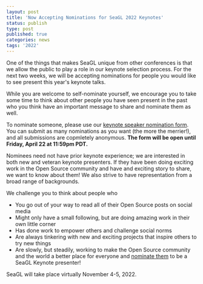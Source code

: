 ```yaml
---
layout: post
title: 'Now Accepting Nominations for SeaGL 2022 Keynotes'
status: publish
type: post
published: true
categories: news
tags: '2022'
---
```


One of the things that makes SeaGL unique from other conferences is that we allow the public to play a role in our keynote selection process. For the next two weeks, we will be accepting nominations for people you would like to see present this year's keynote talks.

While you are welcome to self-nominate yourself, we encourage you to take some time to think about other people you have seen present in the past who you think have an important message to share and nominate them as well.

To nominate someone, please use our [keynote speaker nomination form](https://docs.google.com/forms/d/e/1FAIpQLSfvBo7SX6ku6vmLLvtzbJ_c80b_WfvhUl-GAXpc6nssXCvg-w/viewform?usp=sf_link). You can submit as many nominations as you want (the more the merrier!), and all submissions are copmletely anonymous. **The form will be open until Friday, April 22 at 11:59pm PDT.**

Nominees need not have prior keynote experience; we are interested in both new and veteran keynote presenters. If they have been doing exciting work in the Open Source community and have and exciting story to share, we want to know about them! We also strive to have representation from a broad range of backgrounds.

We challenge you to think about people who
  * You go out of your way to read all of their Open Source posts on social media
  * Might only have a small following, but are doing amazing work in their own little corner
  * Has done work to empower others and challenge social norms
  * Are always tinkering with new and exciting projects that inspire others to try new things
  * Are slowly, but steadily, working to make the Open Source community and the world a better place for everyone
and [nominate them](https://docs.google.com/forms/d/e/1FAIpQLSfvBo7SX6ku6vmLLvtzbJ_c80b_WfvhUl-GAXpc6nssXCvg-w/viewform?usp=sf_link) to be a SeaGL Keynote presenter!

SeaGL will take place virtually November 4-5, 2022.

